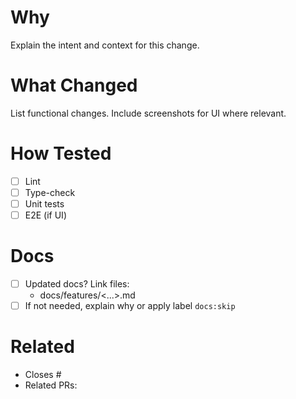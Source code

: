 # Why
Explain the intent and context for this change.

# What Changed
List functional changes. Include screenshots for UI where relevant.

# How Tested
- [ ] Lint
- [ ] Type-check
- [ ] Unit tests
- [ ] E2E (if UI)

# Docs
- [ ] Updated docs? Link files:
  - docs/features/<...>.md
- [ ] If not needed, explain why or apply label `docs:skip`

# Related
- Closes #
- Related PRs:

